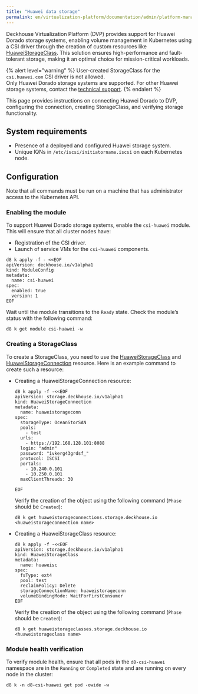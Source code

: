 ```yaml
---
title: "Huawei data storage"
permalink: en/virtualization-platform/documentation/admin/platform-management/storage/external/huawei.html
---
```


Deckhouse Virtualization Platform (DVP) provides support for Huawei Dorado storage systems, enabling volume management in Kubernetes using a CSI driver through the creation of custom resources like [HuaweiStorageClass](/products/kubernetes-platform/documentation/v1/modules/csi-huawei/cr.html#huaweistorageclass). This solution ensures high-performance and fault-tolerant storage, making it an optimal choice for mission-critical workloads.

{% alert level="warning" %}
User-created StorageClass for the `csi.huawei.com` CSI driver is not allowed.  
Only Huawei Dorado storage systems are supported. For other Huawei storage systems, contact the [technical support](https://deckhouse.io/tech-support/).
{% endalert %}

This page provides instructions on connecting Huawei Dorado to DVP, configuring the connection, creating StorageClass, and verifying storage functionality.

## System requirements

- Presence of a deployed and configured Huawei storage system.
- Unique IQNs in `/etc/iscsi/initiatorname.iscsi` on each Kubernetes node.

## Configuration

Note that all commands must be run on a machine that has administrator access to the Kubernetes API.

### Enabling the module

To support Huawei Dorado storage systems, enable the `csi-huawei` module. This will ensure that all cluster nodes have:

- Registration of the CSI driver.
- Launch of service VMs for the `csi-huawei` components.

```shell
d8 k apply -f - <<EOF
apiVersion: deckhouse.io/v1alpha1
kind: ModuleConfig
metadata:
  name: csi-huawei
spec:
  enabled: true
  version: 1
EOF
```

Wait until the module transitions to the `Ready` state. Check the module’s status with the following command:

```shell
d8 k get module csi-huawei -w
```

### Creating a StorageClass

To create a StorageClass, you need to use the [HuaweiStorageClass](/products/kubernetes-platform/documentation/v1/modules/csi-huawei/cr.html#huaweistorageclass) and [HuaweiStorageConnection](/products/kubernetes-platform/documentation/v1/modules/csi-huawei/cr.html#huaweistorageconnection) resource. Here is an example command to create such a resource:

- Creating a HuaweiStorageConnection resource:

  ```shell
  d8 k apply -f -<<EOF
  apiVersion: storage.deckhouse.io/v1alpha1
  kind: HuaweiStorageConnection
  metadata:
    name: huaweistorageconn
  spec:
    storageType: OceanStorSAN
    pools:
      - test
    urls: 
      - https://192.168.128.101:8088 
    login: "admin"
    password: "ivkerg43grdsf_"
    protocol: ISCSI
    portals:
      - 10.240.0.101
      - 10.250.0.101 
    maxClientThreads: 30
  
  EOF
  ```

  Verify the creation of the object using the following command (`Phase` should be `Created`):

  ```shell
  d8 k get huaweistorageconnections.storage.deckhouse.io <huaweistorageconnection name>
  ```

- Creating a HuaweiStorageClass resource:

  ```shell
  d8 k apply -f -<<EOF
  apiVersion: storage.deckhouse.io/v1alpha1
  kind: HuaweiStorageClass
  metadata:
    name: huaweisc
  spec:
    fsType: ext4
    pool: test
    reclaimPolicy: Delete
    storageConnectionName: huaweistorageconn
    volumeBindingMode: WaitForFirstConsumer
  EOF
  ```

  Verify the creation of the object using the following command (`Phase` should be `Created`):

  ```shell
  d8 k get huaweistorageclasses.storage.deckhouse.io <huaweistorageclass name>
  ```

### Module health verification

To verify module health, ensure that all pods in the `d8-csi-huawei` namespace are in the `Running` or `Completed` state and are running on every node in the cluster:

```shell
d8 k -n d8-csi-huawei get pod -owide -w
```
